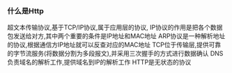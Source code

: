 ### 什么是Http

超文本传输协议,基于TCP/IP协议,属于应用层的协议,
IP协议的作用是把各个数据包发送给对方,其中两个重要的条件是IP地址和MAC地址
ARP协议是一种解析地址的协议,根据通信方IP地址就可以反查对应的MAC地址
TCP位于传输层,提供可靠的字节流服务(将数据分割为多段报文),并采用三次握手的方式进行数据确认
DNS负责域名的解析工作,提供域名到IP的解析工作
HTTP是无状态的协议
